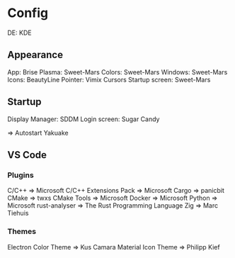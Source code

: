 # Config

DE: KDE

## Appearance
App: Brise
Plasma: Sweet-Mars
Colors: Sweet-Mars
Windows: Sweet-Mars
Icons: BeautyLine
Pointer: Vimix Cursors
Startup screen: Sweet-Mars

## Startup
Display Manager: SDDM
Login screen: Sugar Candy

=> Autostart Yakuake

## VS Code

### Plugins
C/C++                   => Microsoft
C/C++ Extensions Pack   => Microsoft
Cargo                   => panicbit
CMake                   => twxs
CMake Tools             => Microsoft
Docker                  => Microsoft
Python                  => Microsoft
rust-analyser           => The Rust Programming Language
Zig                     => Marc Tiehuis

### Themes
Electron Color Theme    => Kus Camara
Material Icon Theme     => Philipp Kief